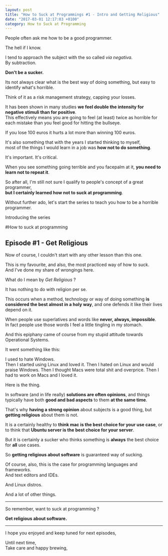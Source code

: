 ```yaml
---
layout: post
title: "How to Suck at Programmings #1 - Intro and Getting Religious"
date: "2017-03-01 12:17:03 +0100"
category: How to Suck at Programming
---
```


People often ask me how to be a good programmer.

The hell if I know.

I tend to approach the subject with the so called _via negativa_.  
By subtraction.

__Don't be a sucker.__

Its not always clear what is the best way of doing something, but easy to identify what's horrible.

Think of it as a risk management strategy, capping your losses.

It has been shown in many studies __we feel double the intensity for negative stimuli than for positive__.  
This effectively means you are going to feel (at least) twice as horrible for each mistake than you feel good for hitting the bullseye.

If you lose 100 euros it hurts a lot more than winning 100 euros.

It's also something that with the years I started thinking to myself,  
most of the things I would learn in a job was __how not to do something__.

It's important. It's critical.

When you see something going terrible and you facepalm at it, __you need to learn not to repeat it__.

So after all, I'm still not sure I qualify to people's concept of a great programmer,  
__but I certainly learned how not to suck at programming__.

Without further ado, let's start the series to teach you how to be a horrible programmer.  

Introducing the series

#How to suck at programming

## Episode #1 - Get Religious

Now of course, I couldn't start with any other lesson than this one.

This is my favourite, and also, the most practiced way of how to suck.  
And I've done my share of wrongings here.

What do I mean by _Get Religious_ ?

It has nothing to do with religion per se.

This occurs when a method, technology or way of doing something __is considered the best almost in a holy way__, and one defends it like their lives depend on it.

When people use superlatives and words like __never, always, impossible__.  
In fact people use those words I feel a little tingling in my stomach.

And this epiphany came of course from my stupid attitude towards Operational Systems.

It went something like this:

I used to hate Windows.  
Then I started using Linux and loved it.
Then I hated on Linux and would praise Windows.
Then I thought Macs were total shit and overprice.
Then I had to work on Macs and I loved it.

Here is the thing.

In software (and in life really) __solutions are often opinions__, and things typically have both __good and bad aspects__ to them __at the same time__.

That's why __having a strong opinion__ about subjects is a good thing, but __getting religious__ about them is not.  

It is a certainly healthy to __think mac is the best choice for your use case__, or to think that __Ubuntu server is the best choice for your server__.

But it is certainly a sucker who thinks something is __always__ the best choice for __all__ use cases.

So __getting religious about software__ is guaranteed way of sucking.

Of course, also, this is the case for programming languages and frameworks.  
And text editors and IDEs.

And Linux distros.

And a lot of other things.

---

So remember, want to suck at programming ?

__Get religious about software.__

---

I hope you enjoyed and keep tuned for next episodes,

Until next time,  
Take care and happy brewing,
